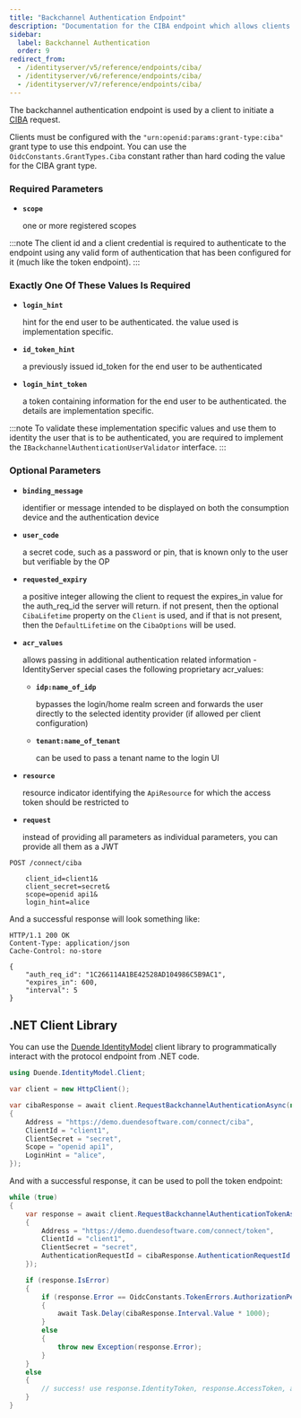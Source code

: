 ```yaml
---
title: "Backchannel Authentication Endpoint"
description: "Documentation for the CIBA endpoint which allows clients to initiate backchannel authentication requests for users without browser interaction"
sidebar:
  label: Backchannel Authentication
  order: 9
redirect_from:
  - /identityserver/v5/reference/endpoints/ciba/
  - /identityserver/v6/reference/endpoints/ciba/
  - /identityserver/v7/reference/endpoints/ciba/
---
```


The backchannel authentication endpoint is used by a client to initiate a [CIBA](/identityserver/ui/ciba.md) request.

Clients must be configured with the `"urn:openid:params:grant-type:ciba"` grant type to use this endpoint.
You can use the `OidcConstants.GrantTypes.Ciba` constant rather than hard coding the value for the CIBA grant type.

### Required Parameters

* **`scope`**

  one or more registered scopes

:::note
The client id and a client credential is required to authenticate to the endpoint using any valid form of authentication
that has been configured for it (much like the token endpoint).
:::

### Exactly One Of These Values Is Required

* **`login_hint`**

  hint for the end user to be authenticated. the value used is implementation specific.

* **`id_token_hint`**

  a previously issued id_token for the end user to be authenticated

* **`login_hint_token`**

  a token containing information for the end user to be authenticated. the details are implementation specific.

:::note
To validate these implementation specific values and use them to identity the user that is to be authenticated, you are
required to implement the `IBackchannelAuthenticationUserValidator` interface.
:::

### Optional Parameters

* **`binding_message`**

  identifier or message intended to be displayed on both the consumption device and the authentication device

* **`user_code`**

  a secret code, such as a password or pin, that is known only to the user but verifiable by the OP

* **`requested_expiry`**

  a positive integer allowing the client to request the expires_in value for the auth_req_id the server will return. if
  not present, then the optional `CibaLifetime` property on the `Client` is used, and if that is not present, then the
  `DefaultLifetime` on the `CibaOptions` will be used.

* **`acr_values`**

  allows passing in additional authentication related information - IdentityServer special cases the following
  proprietary acr_values:

    * **`idp:name_of_idp`**

      bypasses the login/home realm screen and forwards the user directly to the selected identity provider (if allowed
      per client configuration)

    * **`tenant:name_of_tenant`**

      can be used to pass a tenant name to the login UI

* **`resource`**

  resource indicator identifying the `ApiResource` for which the access token should be restricted to

* **`request`**

  instead of providing all parameters as individual parameters, you can provide all them as a JWT

```http request
POST /connect/ciba

    client_id=client1&
    client_secret=secret&
    scope=openid api1&
    login_hint=alice
```

And a successful response will look something like:

```http request
HTTP/1.1 200 OK
Content-Type: application/json
Cache-Control: no-store

{
    "auth_req_id": "1C266114A1BE42528AD104986C5B9AC1",
    "expires_in": 600,
    "interval": 5
}
```

## .NET Client Library

You can use the [Duende IdentityModel](/identitymodel/index.mdx) client library to programmatically interact with
the protocol endpoint from .NET code.

```cs
using Duende.IdentityModel.Client;

var client = new HttpClient();

var cibaResponse = await client.RequestBackchannelAuthenticationAsync(new BackchannelAuthenticationRequest
{
    Address = "https://demo.duendesoftware.com/connect/ciba",
    ClientId = "client1",
    ClientSecret = "secret",
    Scope = "openid api1",
    LoginHint = "alice",
});
```

And with a successful response, it can be used to poll the token endpoint:

```cs
while (true)
{
    var response = await client.RequestBackchannelAuthenticationTokenAsync(new BackchannelAuthenticationTokenRequest
    {
        Address = "https://demo.duendesoftware.com/connect/token",
        ClientId = "client1",
        ClientSecret = "secret",
        AuthenticationRequestId = cibaResponse.AuthenticationRequestId
    });

    if (response.IsError)
    {
        if (response.Error == OidcConstants.TokenErrors.AuthorizationPending || response.Error == OidcConstants.TokenErrors.SlowDown)
        {
            await Task.Delay(cibaResponse.Interval.Value * 1000);
        }
        else
        {
            throw new Exception(response.Error);
        }
    }
    else
    {
        // success! use response.IdentityToken, response.AccessToken, and response.RefreshToken (if requested)
    }
}
```
